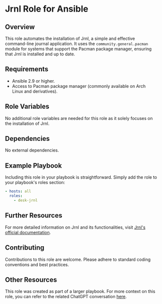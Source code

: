 # Jrnl Role for Ansible

## Overview
This role automates the installation of Jrnl, a simple and effective command-line journal application. It uses the `community.general.pacman` module for systems that support the Pacman package manager, ensuring that Jrnl is installed and up to date.

## Requirements
- Ansible 2.9 or higher.
- Access to Pacman package manager (commonly available on Arch Linux and derivatives).

## Role Variables
No additional role variables are needed for this role as it solely focuses on the installation of Jrnl.

## Dependencies
No external dependencies.

## Example Playbook
Including this role in your playbook is straightforward. Simply add the role to your playbook's roles section:

```yaml
- hosts: all
  roles:
    - desk-jrnl
```

## Further Resources
For more detailed information on Jrnl and its functionalities, visit [Jrnl's official documentation](https://jrnl.sh/).

## Contributing
Contributions to this role are welcome. Please adhere to standard coding conventions and best practices.

## Other Resources

This role was created as part of a larger playbook. For more context on this role, you can refer to the related ChatGPT conversation [here](https://chat.openai.com/share/ae168ca0-5191-4bec-96a0-ffcfabca0024).